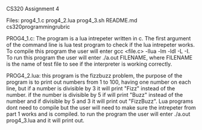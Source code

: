 CS320 Assignment 4

Files:
prog4_1.c
prog4_2.lua
prog4_3.sh
README.md
cs320programmingrubric

PROG4_1.c:
    The program is a lua intrepeter written in c. The first argument of the command line is lua test program to check if the lua intrepeter works. To compile this program the user will enter gcc <file.c> -llua -lm -ldl -L<directory of libraries> -I<directories of headers>. To run this program the user will enter ./a.out FILENAME, where FILENAME is the name of test file to see if the interpreter is working correctly.
    
PROG4_2.lua:
    this program is the fizzbuzz problem, the purpose of the program is to print out numbers from 1 to 100, having one number on each line, but if a number is divisible by 3 it will print "Fizz" instead of the number. if the number is divisible by 5 if will print "Buzz" instead of the number and if divisible by 5 and 3 it will print out "FizzBuzz". Lua programs dont need to compile but the user will need to make sure the intrepeter from part 1 works and is compiled. to run the program the user will enter ./a.out prog4_3.lua and it will print out.